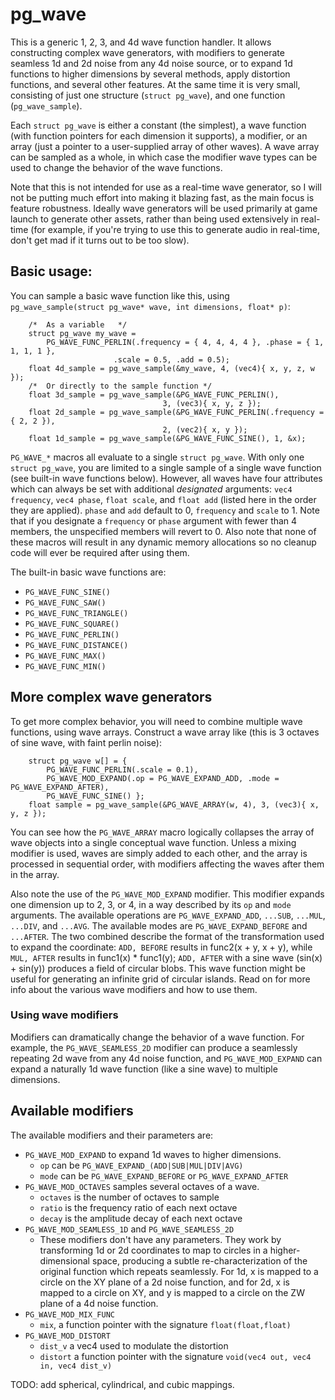 # pg\_wave

This is a generic 1, 2, 3, and 4d wave function handler.
It allows constructing complex wave generators, with modifiers to generate
seamless 1d and 2d noise from any 4d noise source, or to expand 1d functions
to higher dimensions by several methods, apply distortion functions, and
several other features. At the same time it is very small, consisting of
just one structure (`struct pg_wave`), and one function (`pg_wave_sample`).

Each `struct pg_wave` is either a constant (the simplest), a wave function
(with function pointers for each dimension it supports), a modifier, or
an array (just a pointer to a user-supplied array of other waves).
A wave array can be sampled as a whole, in which case the modifier wave
types can be used to change the behavior of the wave functions.

Note that this is not intended for use as a real-time wave generator, so
I will not be putting much effort into making it blazing fast, as the
main focus is feature robustness. Ideally wave generators will be used
primarily at game launch to generate other assets, rather than being used
extensively in real-time (for example, if you're trying to use this to
generate audio in real-time, don't get mad if it turns out to be too slow).

## Basic usage:
You can sample a basic wave function like this, using
`pg_wave_sample(struct pg_wave* wave, int dimensions, float* p)`:
```
    /*  As a variable   */
    struct pg_wave my_wave =
        PG_WAVE_FUNC_PERLIN(.frequency = { 4, 4, 4, 4 }, .phase = { 1, 1, 1, 1 },
                       .scale = 0.5, .add = 0.5);
    float 4d_sample = pg_wave_sample(&my_wave, 4, (vec4){ x, y, z, w });
    /*  Or directly to the sample function */
    float 3d_sample = pg_wave_sample(&PG_WAVE_FUNC_PERLIN(),
                                  3, (vec3){ x, y, z });
    float 2d_sample = pg_wave_sample(&PG_WAVE_FUNC_PERLIN(.frequency = { 2, 2 }),
                                  2, (vec2){ x, y });
    float 1d_sample = pg_wave_sample(&PG_WAVE_FUNC_SINE(), 1, &x);
```

`PG_WAVE_*` macros all evaluate to a single `struct pg_wave`. With only one
`struct pg_wave`, you are limited to a single sample of a single wave function
(see built-in wave functions below). However, all waves have four attributes
which can always be set with additional *designated* arguments:
`vec4 frequency`, `vec4 phase`, `float scale`, and `float add` (listed here
in the order they are applied). `phase` and `add` default to 0, `frequency` and
`scale` to 1. Note that if you designate a `frequency` or `phase`  argument
with fewer than 4 members, the unspecified members will revert to 0. Also note
that none of these macros will result in any dynamic memory allocations so
no cleanup code will ever be required after using them.

The built-in basic wave functions are:
*   `PG_WAVE_FUNC_SINE()`
*   `PG_WAVE_FUNC_SAW()`
*   `PG_WAVE_FUNC_TRIANGLE()`
*   `PG_WAVE_FUNC_SQUARE()`
*   `PG_WAVE_FUNC_PERLIN()`
*   `PG_WAVE_FUNC_DISTANCE()`
*   `PG_WAVE_FUNC_MAX()`
*   `PG_WAVE_FUNC_MIN()`

## More complex wave generators
To get more complex behavior, you will need to combine multiple wave
functions, using wave arrays. Construct a wave array like (this is 3 octaves
of sine wave, with faint perlin noise):
```
    struct pg_wave w[] = {
        PG_WAVE_FUNC_PERLIN(.scale = 0.1),
        PG_WAVE_MOD_EXPAND(.op = PG_WAVE_EXPAND_ADD, .mode = PG_WAVE_EXPAND_AFTER),
        PG_WAVE_FUNC_SINE() };
    float sample = pg_wave_sample(&PG_WAVE_ARRAY(w, 4), 3, (vec3){ x, y, z });
```

You can see how the `PG_WAVE_ARRAY` macro logically collapses the array of
wave objects into a single conceptual wave function. Unless a mixing modifier
is used, waves are simply added to each other, and the array is processed in
sequential order, with modifiers affecting the waves after them in the array.

Also note the use of the `PG_WAVE_MOD_EXPAND` modifier. This modifier expands
one dimension up to 2, 3, or 4, in a way described by its `op` and `mode`
arguments. The available operations are `PG_WAVE_EXPAND_ADD`, `...SUB`, `...MUL`,
`...DIV`, and `...AVG`. The available modes are `PG_WAVE_EXPAND_BEFORE` and
`...AFTER`. The two combined describe the format of the transformation used
to expand the coordinate: `ADD, BEFORE` results in func2(x + y, x + y),
while `MUL, AFTER` results in func1(x) * func1(y); `ADD, AFTER` with a sine
wave (sin(x) + sin(y)) produces a field of circular blobs. This wave function
might be useful for generating an infinite grid of circular islands. Read on
for more info about the various wave modifiers and how to use them.

### Using wave modifiers
Modifiers can dramatically change the behavior of a wave function. For example,
the `PG_WAVE_SEAMLESS_2D` modifier can produce a seamlessly repeating 2d
wave from any 4d noise function, and `PG_WAVE_MOD_EXPAND` can expand a naturally
1d wave function (like a sine wave) to multiple dimensions.

## Available modifiers
The available modifiers and their parameters are:
* `PG_WAVE_MOD_EXPAND` to expand 1d waves to higher dimensions.
    * `op` can be `PG_WAVE_EXPAND_(ADD|SUB|MUL|DIV|AVG)`
    * `mode` can be `PG_WAVE_EXPAND_BEFORE` or `PG_WAVE_EXPAND_AFTER`
* `PG_WAVE_MOD_OCTAVES` samples several octaves of a wave.
    * `octaves` is the number of octaves to sample
    * `ratio` is the frequency ratio of each next octave
    * `decay` is the amplitude decay of each next octave
* `PG_WAVE_MOD_SEAMLESS_1D` and `PG_WAVE_SEAMLESS_2D`
    * These modifiers don't have any parameters. They work by transforming
        1d or 2d coordinates to map to circles in a higher-dimensional space,
        producing a subtle re-characterization of the original function which
        repeats seamlessly. For 1d, x is mapped to a circle on the XY plane of
        a 2d noise function, and for 2d, x is mapped to a circle on XY, and
        y is mapped to a circle on the ZW plane of a 4d noise function.
* `PG_WAVE_MOD_MIX_FUNC`
    * `mix`, a function pointer with the signature `float(float,float)`
* `PG_WAVE_MOD_DISTORT`
    * `dist_v` a vec4 used to modulate the distortion
    * `distort` a function pointer with the signature
        `void(vec4 out, vec4 in, vec4 dist_v)`

TODO: add spherical, cylindrical, and cubic mappings.

